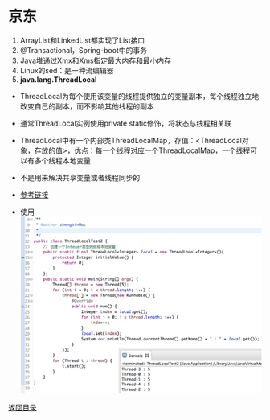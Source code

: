 # 京东
1. ArrayList和LinkedList都实现了List接口
2. @Transactional，Spring-boot中的事务
3. Java堆通过Xmx和Xms指定最大内存和最小内存
4. Linux的sed：是一种流编辑器
5. **java.lang.ThreadLocal**
* ThreadLocal为每个使用该变量的线程提供独立的变量副本，每个线程独立地改变自己的副本，而不影响其他线程的副本
* 通常ThreadLocal实例使用private static修饰，将状态与线程相关联
* ThreadLocal中有一个内部类ThreadLocalMap，存值：<ThreadLocal对象，存放的值>，优点：每一个线程对应一个ThreadLocalMap，一个线程可以有多个线程本地变量

* 不是用来解决共享变量或者线程同步的
* [参考链接](http://www.cnblogs.com/zhengbin/p/5674638.html)
* 使用
![](../img/threadlocal.png)

[返回目录](../../CONTENTS.md)